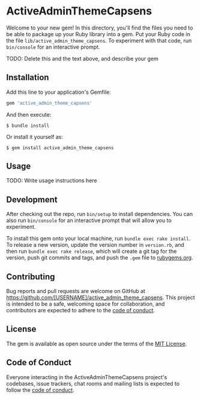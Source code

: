 # ActiveAdminThemeCapsens

Welcome to your new gem! In this directory, you'll find the files you need to be able to package up your Ruby library into a gem. Put your Ruby code in the file `lib/active_admin_theme_capsens`. To experiment with that code, run `bin/console` for an interactive prompt.

TODO: Delete this and the text above, and describe your gem

## Installation

Add this line to your application's Gemfile:

```ruby
gem 'active_admin_theme_capsens'
```

And then execute:

    $ bundle install

Or install it yourself as:

    $ gem install active_admin_theme_capsens

## Usage

TODO: Write usage instructions here

## Development

After checking out the repo, run `bin/setup` to install dependencies. You can also run `bin/console` for an interactive prompt that will allow you to experiment.

To install this gem onto your local machine, run `bundle exec rake install`. To release a new version, update the version number in `version.rb`, and then run `bundle exec rake release`, which will create a git tag for the version, push git commits and tags, and push the `.gem` file to [rubygems.org](https://rubygems.org).

## Contributing

Bug reports and pull requests are welcome on GitHub at https://github.com/[USERNAME]/active_admin_theme_capsens. This project is intended to be a safe, welcoming space for collaboration, and contributors are expected to adhere to the [code of conduct](https://github.com/[USERNAME]/active_admin_theme_capsens/blob/master/CODE_OF_CONDUCT.md).


## License

The gem is available as open source under the terms of the [MIT License](https://opensource.org/licenses/MIT).

## Code of Conduct

Everyone interacting in the ActiveAdminThemeCapsens project's codebases, issue trackers, chat rooms and mailing lists is expected to follow the [code of conduct](https://github.com/[USERNAME]/active_admin_theme_capsens/blob/master/CODE_OF_CONDUCT.md).
